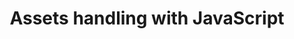 ---
id: javascript
title: Assets handling with JavaScript
tags: [assets, portals, vouchers]
resources:
   - url: https://www.udemy.com/course/the-cartesi-dapp-developer-masterclass
     title: The Cartesi dApp Developer Free Course
   - url: https://github.com/jjhbk/cartesi-wallet
     title: "Cartesi-Wallet: TypeScript based Wallet implementation for Cartesi dApps"
   - url: https://github.com/jjhbk/cartesi-router
     title: "Cartesi-Router: TypeScript based Router implementation for Cartesi dApps"
   - url: https://github.com/Mugen-Builders/frontend-cartesi-wallet-x
     title: "Frontend-Cartesi-Wallet: A React frontend to showcase wallet functionality of Cartesi dApps" 
---